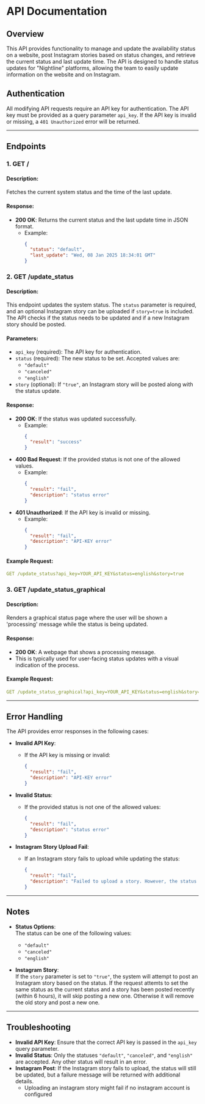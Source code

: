 # API Documentation

## Overview
This API provides functionality to manage and update the availability status on a website, post Instagram stories based on status changes, and retrieve the current status and last update time. The API is designed to handle status updates for "Nightline" platforms, allowing the team to easily update information on the website and on Instagram.

## Authentication
All modifying API requests require an API key for authentication. The API key must be provided as a query parameter `api_key`. If the API key is invalid or missing, a `401 Unauthorized` error will be returned.

---

## Endpoints

### 1. **GET /**

#### Description:
Fetches the current system status and the time of the last update.

#### Response:
- **200 OK**: Returns the current status and the last update time in JSON format.
    - Example:
      ```json
      {
        "status": "default",
        "last_update": "Wed, 08 Jan 2025 18:34:01 GMT"
      }
      ```

### 2. **GET /update_status**

#### Description:
This endpoint updates the system status. The `status` parameter is required, and an optional Instagram story can be uploaded if `story=true` is included. The API checks if the status needs to be updated and if a new Instagram story should be posted.

#### Parameters:
- `api_key` (required): The API key for authentication.
- `status` (required): The new status to be set. Accepted values are:
  - `"default"`
  - `"canceled"`
  - `"english"`
- `story` (optional): If `"true"`, an Instagram story will be posted along with the status update.

#### Response:
- **200 OK**: If the status was updated successfully.
  - Example:
    ```json
    {
      "result": "success"
    }
    ```
- **400 Bad Request**: If the provided status is not one of the allowed values.
  - Example:
    ```json
    {
      "result": "fail",
      "description": "status error"
    }
    ```
- **401 Unauthorized**: If the API key is invalid or missing.
  - Example:
    ```json
    {
      "result": "fail",
      "description": "API-KEY error"
    }
    ```

#### Example Request:
```yaml
GET /update_status?api_key=YOUR_API_KEY&status=english&story=true
```

### 3. **GET /update_status_graphical**

#### Description:
Renders a graphical status page where the user will be shown a 'processing' message while the status is being updated.

#### Response:
- **200 OK**: A webpage that shows a processing message.
- This is typically used for user-facing status updates with a visual indication of the process.

#### Example Request:
```yaml
GET /update_status_graphical?api_key=YOUR_API_KEY&status=english&story=true
```

---

## Error Handling

The API provides error responses in the following cases:

- **Invalid API Key**:
  - If the API key is missing or invalid:
    ```json
    {
      "result": "fail",
      "description": "API-KEY error"
    }
    ```
  
- **Invalid Status**:
  - If the provided status is not one of the allowed values:
    ```json
    {
      "result": "fail",
      "description": "status error"
    }
    ```

- **Instagram Story Upload Fail**:
  - If an Instagram story fails to upload while updating the status:
    ```json
    {
      "result": "fail",
      "description": "Failed to upload a story. However, the status was updated successfully."
    }
    ```

---

## Notes

- **Status Options**:  
  The status can be one of the following values:
  - `"default"`
  - `"canceled"`
  - `"english"`

- **Instagram Story**:  
  If the `story` parameter is set to `"true"`, the system will attempt to post an Instagram story based on the status. If the request attemts to set the same status as the current status and a story has been posted recently (within 6 hours), it will skip posting a new one. Otherwise it will remove the old story and post a new one.

---

## Troubleshooting

- **Invalid API Key**: Ensure that the correct API key is passed in the `api_key` query parameter.
- **Invalid Status**: Only the statuses `"default"`, `"canceled"`, and `"english"` are accepted. Any other status will result in an error.
- **Instagram Post**: If the Instagram story fails to upload, the status will still be updated, but a failure message will be returned with additional details.
    - Uploading an instagram story might fail if no instagram account is configured